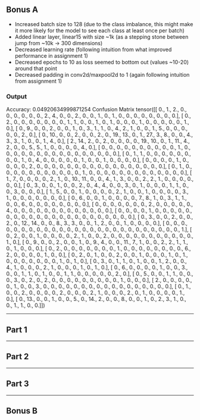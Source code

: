 ## Bonus A
- Increased batch size to 128 (due to the class imbalance, this might make it more likely for the model to see each class at least once per batch)
- Added linear layer, linear15 with size ~1k (as a stepping stone between jump from ~10k -> 300 dimensions)
- Decreased learning rate (following intuition from what improved performance in assignment 1)
- Decreased epochs to 10 as loss seemed to bottom out (values ~10-20) around that point
- Decreased padding in conv2d/maxpool2d to 1 (again following intuition from assignment 1)

### Output
Accuracy: 0.04920634999871254
Confusion Matrix
tensor([[ 0.,  1.,  2.,  0.,  0.,  0.,  0.,  0.,  0.,  2.,  4.,  0.,  0.,  2.,
          0.,  0.,  1.,  0.,  1.,  0.,  0.,  0.,  0.,  0.,  0.,  0.,  0.],
        [ 0.,  2.,  0.,  0.,  0.,  0.,  0.,  0.,  0.,  1.,  1.,  0.,  0.,  1.,
          0.,  1.,  0.,  0.,  0.,  1.,  0.,  0.,  0.,  0.,  0.,  1.,  0.],
        [ 0.,  9.,  0.,  0.,  2.,  0.,  0.,  1.,  0.,  3.,  1.,  1.,  0.,  4.,
          2.,  1.,  0.,  0.,  1.,  5.,  0.,  0.,  0.,  0.,  0.,  2.,  0.],
        [ 0., 10.,  0.,  0.,  2.,  0.,  0.,  2.,  0., 19., 13.,  0.,  1., 27.,
          3.,  8.,  0.,  0.,  4.,  3.,  3.,  1.,  0.,  0.,  1.,  4.,  0.],
        [ 2., 14.,  2.,  0.,  2.,  0.,  0.,  0.,  0., 19., 10.,  0.,  1., 11.,
          4.,  2.,  0.,  0.,  5.,  5.,  1.,  0.,  0.,  0.,  0.,  4.,  0.],
        [ 0.,  0.,  0.,  0.,  0.,  0.,  0.,  0.,  0.,  0.,  1.,  0.,  0.,  0.,
          0.,  0.,  0.,  0.,  0.,  0.,  0.,  0.,  0.,  0.,  0.,  0.,  0.],
        [ 0.,  1.,  1.,  0.,  0.,  0.,  0.,  0.,  0.,  0.,  0.,  1.,  0.,  4.,
          0.,  0.,  0.,  0.,  0.,  1.,  0.,  0.,  1.,  0.,  0.,  0.,  0.],
        [ 0.,  0.,  0.,  0.,  1.,  0.,  0.,  0.,  0.,  2.,  0.,  0.,  0.,  0.,
          0.,  0.,  0.,  0.,  0.,  0.,  0.,  0.,  0.,  0.,  0.,  0.,  0.],
        [ 0.,  1.,  0.,  0.,  0.,  0.,  0.,  0.,  0.,  0.,  0.,  0.,  0.,  1.,
          0.,  0.,  0.,  0.,  0.,  0.,  0.,  0.,  0.,  0.,  0.,  0.,  0.],
        [ 1.,  7.,  0.,  0.,  0.,  0.,  2.,  1.,  0., 10., 11.,  0.,  0.,  4.,
          1.,  3.,  0.,  0.,  2.,  2.,  1.,  0.,  0.,  0.,  0.,  0.,  0.],
        [ 0.,  3.,  0.,  0.,  1.,  0.,  0.,  2.,  0.,  4.,  4.,  0.,  0.,  3.,
          0.,  1.,  0.,  0.,  0.,  1.,  1.,  0.,  0.,  3.,  0.,  0.,  0.],
        [ 1.,  5.,  0.,  0.,  1.,  0.,  0.,  0.,  0.,  2.,  1.,  0.,  0.,  1.,
          0.,  0.,  0.,  0.,  3.,  1.,  0.,  0.,  0.,  0.,  0.,  0.,  0.],
        [ 0.,  6.,  0.,  0.,  1.,  0.,  0.,  0.,  0.,  7.,  8.,  1.,  0.,  3.,
          1.,  1.,  0.,  0.,  6.,  0.,  0.,  0.,  0.,  0.,  0.,  0.,  0.],
        [ 0.,  0.,  0.,  0.,  0.,  0.,  0.,  2.,  0.,  0.,  0.,  0.,  0.,  4.,
          0.,  0.,  0.,  0.,  0.,  0.,  0.,  0.,  0.,  0.,  0.,  0.,  0.],
        [ 0.,  0.,  0.,  0.,  1.,  0.,  0.,  0.,  0.,  0.,  0.,  0.,  0.,  0.,
          0.,  0.,  0.,  0.,  0.,  0.,  0.,  0.,  0.,  0.,  0.,  0.,  0.],
        [ 0.,  3.,  0.,  0.,  2.,  0.,  0.,  2.,  0., 12., 14.,  0.,  0.,  8.,
          3.,  3.,  0.,  0.,  1.,  2.,  0.,  0.,  1.,  0.,  0.,  0.,  0.],
        [ 0.,  0.,  0.,  0.,  0.,  0.,  0.,  0.,  0.,  0.,  0.,  0.,  0.,  0.,
          0.,  0.,  0.,  0.,  0.,  0.,  0.,  0.,  0.,  0.,  0.,  0.,  1.],
        [ 0.,  2.,  0.,  0.,  1.,  0.,  0.,  0.,  0.,  2.,  1.,  0.,  0.,  2.,
          0.,  0.,  0.,  0.,  0.,  0.,  0.,  0.,  0.,  0.,  0.,  1.,  0.],
        [ 0.,  9.,  0.,  0.,  2.,  0.,  0.,  1.,  0.,  9.,  4.,  0.,  0., 11.,
          7.,  1.,  0.,  0.,  2.,  2.,  1.,  1.,  0.,  1.,  0.,  0.,  0.],
        [ 0.,  2.,  0.,  0.,  0.,  0.,  0.,  0.,  0.,  1.,  0.,  0.,  0.,  0.,
          0.,  0.,  0.,  0.,  6.,  2.,  0.,  0.,  0.,  0.,  1.,  0.,  0.],
        [ 0.,  2.,  0.,  1.,  0.,  0.,  2.,  0.,  0.,  1.,  0.,  0.,  0.,  1.,
          0.,  1.,  0.,  0.,  0.,  0.,  0.,  0.,  0.,  1.,  0.,  1.,  0.],
        [ 0.,  3.,  0.,  1.,  1.,  0.,  1.,  0.,  0.,  1.,  2.,  0.,  0.,  4.,
          1.,  0.,  0.,  0.,  2.,  1.,  0.,  0.,  0.,  1.,  0.,  1.,  0.],
        [ 0.,  6.,  0.,  0.,  0.,  0.,  1.,  0.,  0.,  3.,  0.,  0.,  1.,  1.,
          0.,  1.,  0.,  0.,  1.,  1.,  0.,  0.,  0.,  0.,  0.,  2.,  0.],
        [ 0.,  5.,  0.,  0.,  1.,  1.,  0.,  0.,  0.,  3.,  0.,  2.,  0.,  2.,
          0.,  0.,  0.,  0.,  0.,  0.,  0.,  0.,  0.,  1.,  0.,  0.,  0.],
        [ 2.,  0.,  0.,  0.,  0.,  0.,  1.,  0.,  0.,  3.,  0.,  0.,  0.,  0.,
          0.,  0.,  0.,  0.,  0.,  0.,  0.,  0.,  0.,  0.,  0.,  0.,  0.],
        [ 0.,  1.,  0.,  0.,  2.,  0.,  0.,  0.,  0.,  2.,  0.,  0.,  0.,  2.,
          1.,  0.,  0.,  0.,  2.,  0.,  1.,  0.,  0.,  0.,  0.,  1.,  0.],
        [ 0., 13.,  0.,  0.,  1.,  0.,  0.,  5.,  0., 14.,  2.,  0.,  0.,  8.,
          0.,  0.,  1.,  0.,  2.,  3.,  1.,  0.,  0.,  1.,  1.,  0.,  0.]])
___

## Part 1

___

## Part 2

___

## Part 3

___

## Bonus B

